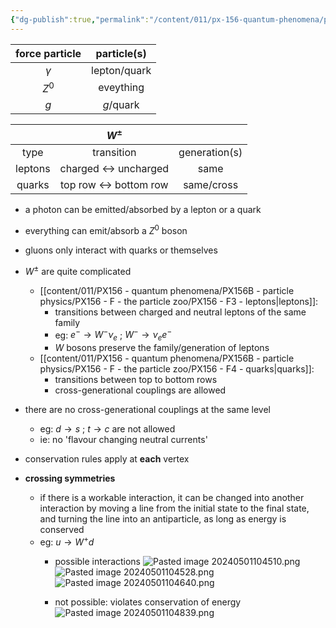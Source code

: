 ```yaml
---
{"dg-publish":true,"permalink":"/content/011/px-156-quantum-phenomena/px-156-b-particle-physics/px-156-g-feynmann-diagrams/px-156-g3-basic-rules/","noteIcon":"1","created":"2025-08-27T13:14:00.716+01:00","updated":"2024-11-26T20:03:05.000+00:00"}
---
```



| force particle | particle(s)  |
|:--------------:|:------------:|
|    $\gamma$    | lepton/quark |
|    $Z^{0}$     |  eveything   |
|      $g$       |  $g$/quark   |

|         |               $W^\pm$                |               |
| :-----: | :----------------------------------: | :-----------: |
|  type   |              transition              | generation(s) |
| leptons | charged $\leftrightarrow$ uncharged  |     same      |
| quarks  | top row $\leftrightarrow$ bottom row |  same/cross   |
 
- a photon can be emitted/absorbed by a lepton or a quark

- everything can emit/absorb a $Z^{0}$ boson

- gluons only interact with quarks or themselves

- $W^{\pm}$ are quite complicated
	- [[content/011/PX156 - quantum phenomena/PX156B - particle physics/PX156 - F - the particle zoo/PX156 - F3 - leptons\|leptons]]:
		- transitions between charged and neutral leptons of the same family
		- eg: $e^{-}\to W^{-}\nu_{e}$ ; $W^{-}\to \nu_{e}e^{-}$
		- $W$ bosons preserve the family/generation of leptons
	- [[content/011/PX156 - quantum phenomena/PX156B - particle physics/PX156 - F - the particle zoo/PX156 - F4 - quarks\|quarks]]:
		- transitions between top to bottom rows
		- cross-generational couplings are allowed

- there are no cross-generational couplings at the same level
	- eg: $d\to s$ ; $t\to c$ are not allowed
	- ie: no 'flavour changing neutral currents'

- conservation rules apply at **each** vertex

- **crossing symmetries**
	- if there is a workable interaction, it can be changed into another interaction by moving a line from the initial state to the final state, and turning the line into an antiparticle, as long as energy is conserved
	- eg: $u \to W^{+}d$
		- possible interactions
		![Pasted image 20240501104510.png](/img/user/pics/Pasted%20image%2020240501104510.png)
		![Pasted image 20240501104528.png](/img/user/pics/Pasted%20image%2020240501104528.png)
		![Pasted image 20240501104640.png](/img/user/pics/Pasted%20image%2020240501104640.png)
		
		- not possible: violates conservation of energy
		![Pasted image 20240501104839.png](/img/user/pics/Pasted%20image%2020240501104839.png)
		